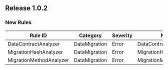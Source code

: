﻿## Release 1.0.2

### New Rules

Rule ID | Category | Severity | Notes
--------|----------|----------|-------
DataContractAnalyzer | DataMigration | Error | DataContractAnalyzer
MigrationHashAnalyzer | DataMigration | Error | MigrationHashAnalyzer
MigrationMethodAnalyzer | DataMigration | Error | MigrationMethodAnalyzer

